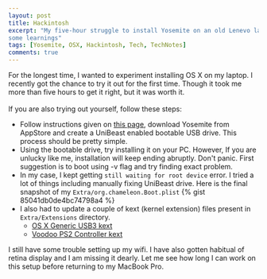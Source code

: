 ```yaml
---
layout: post
title: Hackintosh
excerpt: "My five-hour struggle to install Yosemite on an old Lenevo laptop;
some learnings"
tags: [Yosemite, OSX, Hackintosh, Tech, TechNotes]
comments: true
---
```

For the longest time, I wanted to experiment installing OS X on my laptop. I recently got the chance to
try it out for the first time. Though it took me more than five hours to get it right, but it was worth it.
<br />
<br />
If you are also trying out yourself, follow these steps:

* Follow instructions given on [this page](http://www.tonymacx86.com/yosemite-desktop-guides/143976-unibeast-install-os-x-yosemite-any-supported-intel-based-pc.html#create_unibeast), download Yosemite from AppStore and create a UniBeast enabled bootable USB drive. This process should be pretty simple.
* Using the bootable drive, try installing it on your PC. However, If you are unlucky like me, installation will keep ending abruptly. Don't panic. First suggestion is to boot using -v flag and try finding exact problem.
* In my case, I kept getting `still waiting for root device` error. I tried a lot of things including manually fixing UniBeast drive. Here is the final snapshot of my `Extra/org.chameleon.Boot.plist`
{% gist 85041db0de4bc74798a4 %}
* I also had to update a couple of kext (kernel extension) files present in `Extra/Extensions` directory.
    * [OS X Generic USB3 kext](https://bitbucket.org/RehabMan/os-x-generic-usb3/downloads)
    * [Voodoo PS2 Controller kext](https://bitbucket.org/RehabMan/os-x-voodoo-ps2-controller/downloads)

I still have some trouble setting up my wifi. I have also gotten habitual of retina display and I am missing it dearly. Let me see how long I can work on
this setup before returning to my MacBook Pro.
